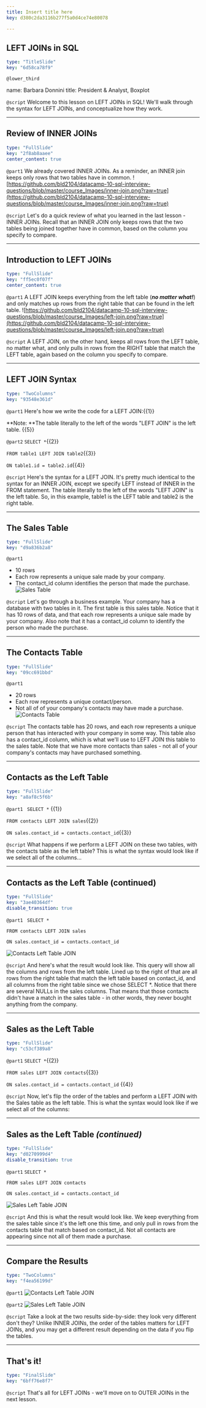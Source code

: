 ```yaml
---
title: Insert title here
key: d380c2da3116b277f5a0d4ce74e80078

---
```

## LEFT JOINs in SQL

```yaml
type: "TitleSlide"
key: "6d58ca78f9"
```

`@lower_third`

name: Barbara Donnini
title: President & Analyst, Boxplot


`@script`
Welcome to this lesson on LEFT JOINs in SQL! We'll walk through the syntax for LEFT JOINs, and conceptualize how they work.


---
## Review of INNER JOINs

```yaml
type: "FullSlide"
key: "2f8ab8aaee"
center_content: true
```

`@part1`
We already covered INNER JOINs. As a reminder, an INNER join keeps only rows that two tables have in common.
![https://github.com/bld2104/datacamp-10-sql-interview-questions/blob/master/course_Images/inner-join.png?raw=true](https://github.com/bld2104/datacamp-10-sql-interview-questions/blob/master/course_Images/inner-join.png?raw=true)


`@script`
Let's do a quick review of what you learned in the last lesson - INNER JOINs. Recall that an INNER JOIN only keeps rows that the two tables being joined together have in common, based on the column you specify to compare.


---
## Introduction to LEFT JOINs

```yaml
type: "FullSlide"
key: "ff5ec0f07f"
center_content: true
```

`@part1`
A LEFT JOIN keeps everything from the left table (_**no matter what!**_) and only matches up rows from the right table that can be found in the left table.
![https://github.com/bld2104/datacamp-10-sql-interview-questions/blob/master/course_Images/left-join.png?raw=true](https://github.com/bld2104/datacamp-10-sql-interview-questions/blob/master/course_Images/left-join.png?raw=true)


`@script`
A LEFT JOIN, on the other hand, keeps all rows from the LEFT table, no matter what, and only pulls in rows from the RIGHT table that match the LEFT table, again based on the column you specify to compare.


---
## LEFT JOIN Syntax

```yaml
type: "TwoColumns"
key: "93548e361d"
```

`@part1`
Here's how we write the code for a LEFT JOIN:{{1}}


**Note: **The table literally to the left of the words "LEFT JOIN" is the left table. {{5}}


`@part2`
```SELECT *```{{2}}

```FROM table1 LEFT JOIN table2```{{3}}

```ON table1.id = table2.id```{{4}}


`@script`
Here's the syntax for a LEFT JOIN. It's pretty much identical to the syntax for an INNER JOIN, except we specify LEFT instead of INNER in the FROM statement. The table literally to the left of the words "LEFT JOIN" is the left table. So, in this example, table1 is the LEFT table and table2 is the right table.


---
## The Sales Table

```yaml
type: "FullSlide"
key: "d9a836b2a8"
```

`@part1`
- 10 rows
- Each row represents a unique sale made by your company. 
- The contact_id column identifies the person that made the purchase.
![Sales Table](https://github.com/bld2104/datacamp-10-sql-interview-questions/blob/master/course_Images/sales_table.png?raw=true)


`@script`
Let's go through a business example. Your company has a database with two tables in it. The first table is this sales table. Notice that it has 10 rows of data, and that each row represents a unique sale made by your company. Also note that it has a contact_id column to identify the person who made the purchase.


---
## The Contacts Table

```yaml
type: "FullSlide"
key: "09cc691bbd"
```

`@part1`
- 20 rows
- Each row represents a unique contact/person. 
- Not all of of your company's contacts may have made a purchase.
 ![Contacts Table](https://github.com/bld2104/datacamp-10-sql-interview-questions/blob/master/course_Images/contacts_table.png?raw=true)


`@script`
The contacts table has 20 rows, and each row represents a unique person that has interacted with your company in some way. This table also has a contact_id column, which is what we'll use to LEFT JOIN this table to the sales table. Note that we have more contacts than sales - not all of your company's contacts may have purchased something.


---
## Contacts as the Left Table

```yaml
type: "FullSlide"
key: "a8af8c5f6b"
```

`@part1`
``` SELECT *``` {{1}}

```FROM contacts LEFT JOIN sales```{{2}}

```ON sales.contact_id = contacts.contact_id```{{3}}


`@script`
What happens if we perform a LEFT JOIN on these two tables, with the contacts table as the left table? This is what the syntax would look like if we select all of the columns...


---
## Contacts as the Left Table (continued)

```yaml
type: "FullSlide"
key: "3ae40364df"
disable_transition: true
```

`@part1`
``` SELECT *```

```FROM contacts LEFT JOIN sales```

```ON sales.contact_id = contacts.contact_id```

 ![Contacts Left Table JOIN](https://github.com/bld2104/datacamp-10-sql-interview-questions/blob/master/course_Images/contacts-left-table-join.png?raw=true)


`@script`
And here's what the result would look like. This query will show all the columns and rows from the left table. Lined up to the right of that are all rows from the right table that match the left table based on contact_id, and all columns from the right table since we chose SELECT *. Notice that there are several NULLs in the sales columns. That means that those contacts didn't have a match in the sales table - in other words, they never bought anything from the company.


---
## Sales as the Left Table

```yaml
type: "FullSlide"
key: "c53cf389a8"
```

`@part1`
``` SELECT * ```{{2}}

```FROM sales LEFT JOIN contacts```{{3}}

``` ON sales.contact_id = contacts.contact_id ``` {{4}}


`@script`
Now, let's flip the order of the tables and perform a LEFT JOIN with the Sales table as the left table. This is what the syntax would look like if we select all of the columns:


---
## Sales as the Left Table _(continued)_

```yaml
type: "FullSlide"
key: "d0270999d4"
disable_transition: true
```

`@part1`
``` SELECT * ```

```FROM sales LEFT JOIN contacts```

``` ON sales.contact_id = contacts.contact_id ```

![Sales Left Table JOIN](https://github.com/bld2104/datacamp-10-sql-interview-questions/blob/master/course_Images/sales-left-table-join.png?raw=true)


`@script`
And this is what the result would look like. We keep everything from the sales table since it's the left one this time, and only pull in rows from the contacts table that match based on contact_id. Not all contacts are appearing since not all of them made a purchase.


---
## Compare the Results

```yaml
type: "TwoColumns"
key: "f4ea56199d"
```

`@part1`
![Contacts Left Table JOIN](https://github.com/bld2104/datacamp-10-sql-interview-questions/blob/master/course_Images/contacts-left-table-join.png?raw=true)


`@part2`
![Sales Left Table JOIN](https://github.com/bld2104/datacamp-10-sql-interview-questions/blob/master/course_Images/sales-left-table-join.png?raw=true)


`@script`
Take a look at the two results side-by-side: they look very different don't they? Unlike INNER JOINs, the order of the tables matters for LEFT JOINs, and you may get a different result depending on the data if you flip the tables.


---
## That's it!

```yaml
type: "FinalSlide"
key: "6bff76e8f7"
```

`@script`
That's all for LEFT JOINs - we'll move on to OUTER JOINs in the next lesson.

